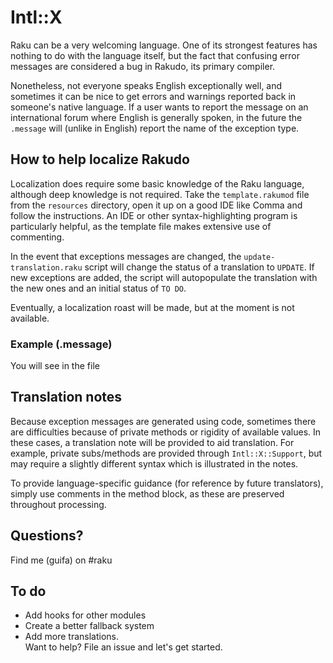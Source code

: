 # Intl::X

Raku can be a very welcoming language. 
One of its strongest features has nothing to do with the language itself, but the fact that 
confusing error messages are considered a bug in Rakudo, its primary compiler.
  
Nonetheless, not everyone speaks English exceptionally well, and sometimes it can be nice to get errors and warnings reported back in someone's native language.
If a user wants to report the message on an international forum where English is generally spoken, in the future the `.message` will (unlike in English) report the name of the exception type.

## How to help localize Rakudo

Localization does require some basic knowledge of the Raku language, although deep knowledge is not required.
Take the `template.rakumod` file from the `resources` directory, open it up on a good IDE like Comma and follow the instructions.
An IDE or other syntax-highlighting program is particularly helpful, as the template file makes extensive use of commenting.

In the event that exceptions messages are changed, the `update-translation.raku` script will change the status of a translation to `UPDATE`.
If new exceptions are added, the script will autopopulate the translation with the new ones and an initial status of `TO DO`.

Eventually, a localization roast will be made, but at the moment is not available.

### Example (.message)

You will see in the file


## Translation notes

Because exception messages are generated using code, sometimes there are difficulties because of private methods or rigidity of available values.
In these cases, a translation note will be provided to aid translation.
For example, private subs/methods are provided through `Intl::X::Support`, but may require a slightly different syntax which is illustrated in the notes.

To provide language-specific guidance (for reference by future translators), simply use comments in the method block, as these are preserved throughout processing.

## Questions?

Find me (guifa) on #raku

## To do
  - Add hooks for other modules
  - Create a better fallback system
  - Add more translations.  
    Want to help?  File an issue and let's get started.